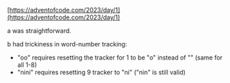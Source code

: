 [https://adventofcode.com/2023/day/1](https://adventofcode.com/2023/day/1)

a was straightforward.

b had trickiness in word-number tracking:
* "oo" requires resetting the tracker for 1 to be "o" instead of "" (same for all 1-8)
* "nini" requires resetting 9 tracker to "ni" ("nin" is still valid)
